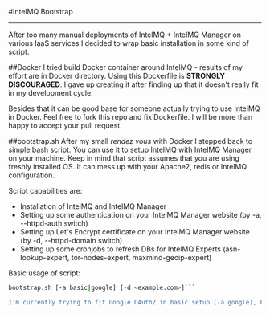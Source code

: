 #IntelMQ Bootstrap
______

After too many manual deployments of IntelMQ + IntelMQ Manager on various IaaS services I decided to wrap basic installation in some kind of script.

##Docker
I tried build Docker container around IntelMQ - results of my effort are in Docker directory. Using this Dockerfile is **STRONGLY DISCOURAGED**. I gave up creating it after finding up that it doesn't really fit in my development cycle.

Besides that it can be good base for someone actually trying to use IntelMQ in Docker. Feel free to fork this repo and fix Dockerfile. I will be more than happy to accept your pull request.

##bootstrap.sh
After my small *rendez vous* with Docker I stepped back to simple bash script. You can use it to setup IntelMQ with IntelMQ Manager on your machine. Keep in mind that script assumes that you are using freshly installed OS. It can mess up with your Apache2, redis or IntelMQ configuration.

Script capabilities are:
 - Installation of IntelMQ and IntelMQ Manager
 - Setting up some authentication on your IntelMQ Manager website (by -a, --httpd-auth switch)
 - Setting up Let's Encrypt certificate on your IntelMQ Manager website (by -d, --httpd-domain switch)
 - Setting up some cronjobs to refresh DBs for IntelMQ Experts (asn-lookup-expert, tor-nodes-expert, maxmind-geoip-expert)

Basic usage of script:
```bash
bootstrap.sh [-a basic|google] [-d <example.com>]```

I'm currently trying to fit Google OAuth2 in basic setup (-a google), but it's still WIP. At this moment this switch makes totally nothing. 

